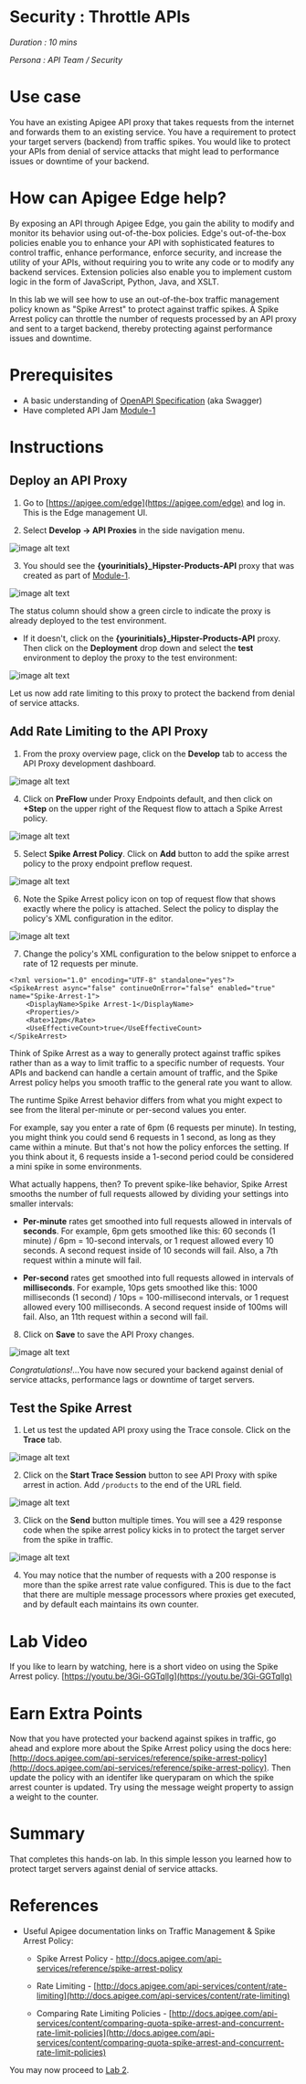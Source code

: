 # Security : Throttle APIs

*Duration : 10 mins*

*Persona : API Team / Security*

# Use case

You have an existing Apigee API proxy that takes requests from the internet and forwards them to an existing service. You have a requirement to protect your target servers (backend) from traffic spikes. You would like to protect your APIs from denial of service attacks that might lead to performance issues or downtime of your backend. 

# How can Apigee Edge help?

By exposing an API through Apigee Edge, you gain the ability to modify and monitor its behavior using out-of-the-box policies. Edge's out-of-the-box policies enable you to enhance your API with sophisticated features to control traffic, enhance performance, enforce security, and increase the utility of your APIs, without requiring you to write any code or to modify any backend services. Extension policies also enable you to implement custom logic in the form of JavaScript, Python, Java, and XSLT.

In this lab we will see how to use an out-of-the-box traffic management policy known as "Spike Arrest" to protect against traffic spikes. A Spike Arrest policy can throttle the number of requests processed by an API proxy and sent to a target backend, thereby protecting against performance issues and downtime.

# Prerequisites

* A basic understanding of [OpenAPI Specification](https://github.com/OAI/OpenAPI-Specification) (aka Swagger)
* Have completed API Jam [Module-1](https://github.com/aliceinapiland/apijam/tree/master/Module-1)

# Instructions

## Deploy an API Proxy

1. Go to [https://apigee.com/edge](https://apigee.com/edge) and log in. This is the Edge management UI. 

2. Select **Develop → API Proxies** in the side navigation menu.

![image alt text](./media/image_0.png)

3. You should see the **{yourinitials}_Hipster-Products-API** proxy that was created as part of [Module-1](https://github.com/aliceinapiland/apijam/tree/master/Module-1).

![image alt text](./media/image_1.png)

The status column should show a green circle to indicate the proxy is already deployed to the test environment.

* If it doesn't, click on the **{yourinitials}_Hipster-Products-API** proxy. Then click on the **Deployment** drop down and select the **test** environment to deploy the proxy to the test environment:

![image alt text](./media/image_2.png)

Let us now add rate limiting to this proxy to protect the backend from denial of service attacks.

## Add Rate Limiting to the API Proxy
1. From the proxy overview page, click on the **Develop** tab to access the API Proxy development dashboard.

![image alt text](./media/image_3.png)

4. Click on **PreFlow** under Proxy Endpoints default, and then click on **+Step** on the upper right of the Request flow to attach a Spike Arrest policy.

![image alt text](./media/image_4.png)

5. Select **Spike Arrest Policy**. Click on **Add** button to add the spike arrest policy to the proxy endpoint preflow request.

![image alt text](./media/image_5.png)

6. Note the Spike Arrest policy icon on top of request flow that shows exactly where the policy is attached. Select the policy to display the policy's XML configuration in the editor.

![image alt text](./media/image_6.png)

7. Change the policy's XML configuration to the below snippet to enforce a rate of 12 requests per minute.
```
<?xml version="1.0" encoding="UTF-8" standalone="yes"?>
<SpikeArrest async="false" continueOnError="false" enabled="true" name="Spike-Arrest-1">
    <DisplayName>Spike Arrest-1</DisplayName>
    <Properties/>
    <Rate>12pm</Rate>
    <UseEffectiveCount>true</UseEffectiveCount>
</SpikeArrest>
```

Think of Spike Arrest as a way to generally protect against traffic spikes rather than as a way to limit traffic to a specific number of requests. Your APIs and backend can handle a certain amount of traffic, and the Spike Arrest policy helps you smooth traffic to the general rate you want to allow.

The runtime Spike Arrest behavior differs from what you might expect to see from the literal per-minute or per-second values you enter.

For example, say you enter a rate of 6pm (6 requests per minute). In testing, you might think you could send 6 requests in 1 second, as long as they came within a minute. But that's not how the policy enforces the setting. If you think about it, 6 requests inside a 1-second period could be considered a mini spike in some environments.

What actually happens, then? To prevent spike-like behavior, Spike Arrest smooths the number of full requests allowed by dividing your settings into smaller intervals:

* **Per-minute** rates get smoothed into full requests allowed in intervals of **seconds**. For example, 6pm gets smoothed like this: 60 seconds (1 minute) / 6pm = 10-second intervals, or 1 request allowed every 10 seconds. A second request inside of 10 seconds will fail. Also, a 7th request within a minute will fail.

* **Per-second** rates get smoothed into full requests allowed in intervals of **milliseconds**. For example, 10ps gets smoothed like this: 1000 milliseconds (1 second) / 10ps = 100-millisecond intervals, or 1 request allowed every 100 milliseconds. A second request inside of 100ms will fail. Also, an 11th request within a second will fail.

8. Click on **Save** to save the API Proxy changes.

![image alt text](./media/image_7.png)

*Congratulations!*...You have now secured your backend against denial of service attacks, performance lags or downtime of target servers.

## Test the Spike Arrest

1. Let us test the updated API proxy using the Trace console. Click on the **Trace** tab.

![image alt text](./media/image_8.png)

2. Click on the **Start Trace Session** button to see API Proxy with spike arrest in action.  Add `/products` to the end of the URL field.

![image alt text](./media/image_9.png)

3. Click on the **Send** button multiple times. You will see a 429 response code when the spike arrest policy kicks in to protect the target server from the spike in traffic.

![image alt text](./media/image_10.png)

4. You may notice that the number of requests with a 200 response is more than the spike arrest rate value configured. This is due to the fact that there are multiple message processors where proxies get executed, and by default each maintains its own counter.

# Lab Video

If you like to learn by watching, here is a short video on using the Spike Arrest policy. [https://youtu.be/3Gi-GGTqllg](https://youtu.be/3Gi-GGTqllg)

# Earn Extra Points

Now that you have protected your backend against spikes in traffic, go ahead and explore more about the Spike Arrest policy using the docs here: [http://docs.apigee.com/api-services/reference/spike-arrest-policy](http://docs.apigee.com/api-services/reference/spike-arrest-policy). Then update the policy with an identifer like queryparam on which the spike arrest counter is updated. Try using the message weight property to assign a weight to the counter.

# Summary

That completes this hands-on lab. In this simple lesson you learned how to protect target servers against denial of service attacks.

# References

* Useful Apigee documentation links on Traffic Management & Spike Arrest Policy: 

    * Spike Arrest Policy - http://docs.apigee.com/api-services/reference/spike-arrest-policy

    * Rate Limiting - [http://docs.apigee.com/api-services/content/rate-limiting](http://docs.apigee.com/api-services/content/rate-limiting)

    * Comparing Rate Limiting Policies - [http://docs.apigee.com/api-services/content/comparing-quota-spike-arrest-and-concurrent-rate-limit-policies](http://docs.apigee.com/api-services/content/comparing-quota-spike-arrest-and-concurrent-rate-limit-policies) 


You may now proceed to [Lab 2](https://github.com/aliceinapiland/apijam/tree/master/Module-2a/Labs/Lab%202).
